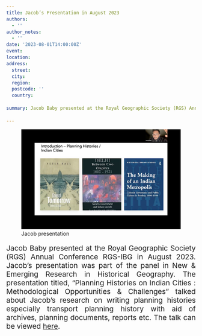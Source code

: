 ```yaml
---
title: Jacob’s Presentation in August 2023 
authors:
  - ''
author_notes:
  - ''
date: '2023-08-01T14:00:00Z'
event: 
location: 
address:
  street: 
  city: 
  region: 
  postcode: ''
  country: 

summary: Jacob Baby presented at the Royal Geographic Society (RGS) Annual Conference RGS-IBG in August 2023.

---
```

<figure>
  <img src="jacob_presentation.jpg" alt="my img"/>
  <figcaption> Jacob presentation </figcaption>
</figure>

<p align="justify" style="font-size: 19px">Jacob Baby presented at the Royal Geographic Society (RGS) Annual Conference RGS-IBG in August 2023. Jacob’s presentation was part of the panel in New & Emerging Research in Historical Geography. The presentation titled, “Planning Histories on Indian Cities : Methodological Opportunities & Challenges” talked about Jacob’s research on writing planning histories especially transport planning history with aid of archives, planning documents, reports etc. The talk can be viewed <a href="https://vimeo.com/860885915/98df9c22ed?ts=2884000&share=copy" target="_blank">here</a>. </p> 